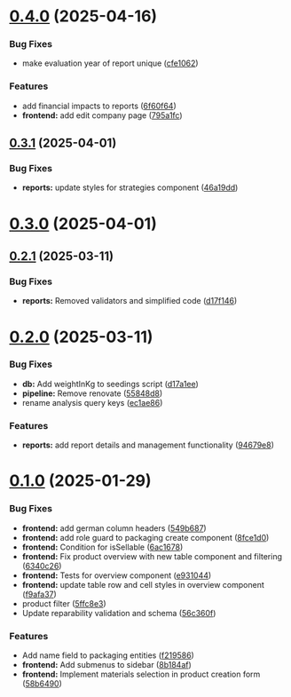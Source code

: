 # [0.4.0](https://gitlab.cc-asp.fraunhofer.de/skala/ap2/core/compare/v0.3.1...v0.4.0) (2025-04-16)


### Bug Fixes

* make evaluation year of report unique ([cfe1062](https://gitlab.cc-asp.fraunhofer.de/skala/ap2/core/commit/cfe10627f374477d28b0466974848afe01118948))


### Features

* add financial impacts to reports ([6f60f64](https://gitlab.cc-asp.fraunhofer.de/skala/ap2/core/commit/6f60f6470850e5685a752a68550e169cc020fe23))
* **frontend:** add edit company page ([795a1fc](https://gitlab.cc-asp.fraunhofer.de/skala/ap2/core/commit/795a1fc89ff1d5cbdb8d384d79fdde0b7539d53d))

## [0.3.1](https://gitlab.cc-asp.fraunhofer.de/skala/ap2/core/compare/v0.3.0...v0.3.1) (2025-04-01)


### Bug Fixes

* **reports:** update styles for strategies component ([46a19dd](https://gitlab.cc-asp.fraunhofer.de/skala/ap2/core/commit/46a19dd2f91fae0553a3bdc8d1a9089fe316dd95))

# [0.3.0](https://gitlab.cc-asp.fraunhofer.de/skala/ap2/core/compare/v0.2.1...v0.3.0) (2025-04-01)

## [0.2.1](https://gitlab.cc-asp.fraunhofer.de/skala/ap2/core/compare/v0.2.0...v0.2.1) (2025-03-11)


### Bug Fixes

* **reports:** Removed validators and simplified code ([d17f146](https://gitlab.cc-asp.fraunhofer.de/skala/ap2/core/commit/d17f14658207c1b20513fc623ce4bb87bc8d35f5))

# [0.2.0](https://gitlab.cc-asp.fraunhofer.de/skala/ap2/core/compare/v0.1.0...v0.2.0) (2025-03-11)


### Bug Fixes

* **db:** Add weightInKg to seedings script ([d17a1ee](https://gitlab.cc-asp.fraunhofer.de/skala/ap2/core/commit/d17a1ee7f518d093048f7cd875785283a4ad7e2a))
* **pipeline:** Remove renovate ([55848d8](https://gitlab.cc-asp.fraunhofer.de/skala/ap2/core/commit/55848d883df563852e7fd40873d962d823c85efb))
* rename analysis query keys ([ec1ae86](https://gitlab.cc-asp.fraunhofer.de/skala/ap2/core/commit/ec1ae861b2ffb1b55b3160608324d6cbde6fffdf))


### Features

* **reports:** add report details and management functionality ([94679e8](https://gitlab.cc-asp.fraunhofer.de/skala/ap2/core/commit/94679e8bdc21c4283ee0dd5c6dcfe240015a89be))

# [0.1.0](https://gitlab.cc-asp.fraunhofer.de/skala/ap2/core/compare/v0.0.4...v0.1.0) (2025-01-29)


### Bug Fixes

* **frontend:** add german column headers ([549b687](https://gitlab.cc-asp.fraunhofer.de/skala/ap2/core/commit/549b687598b2317ff3aa1aa4b0bbc1d31bd2f021))
* **frontend:** add role guard to packaging create component ([8fce1d0](https://gitlab.cc-asp.fraunhofer.de/skala/ap2/core/commit/8fce1d0858d93fea1148b35d2e5ef8519f2ce59a))
* **frontend:** Condition for isSellable ([6ac1678](https://gitlab.cc-asp.fraunhofer.de/skala/ap2/core/commit/6ac1678d05690dd1ae48dae38c2932f3be23422d))
* **frontend:** Fix product overview with new table component and filtering ([6340c26](https://gitlab.cc-asp.fraunhofer.de/skala/ap2/core/commit/6340c26d64db74b7d25e4051017b47f9cc242945))
* **frontend:** Tests for overview component ([e931044](https://gitlab.cc-asp.fraunhofer.de/skala/ap2/core/commit/e931044aeaf314fa1f06c5040d1d0fc6433b5a40))
* **frontend:** update table row and cell styles in overview component ([f9afa37](https://gitlab.cc-asp.fraunhofer.de/skala/ap2/core/commit/f9afa37979e98870b312314e9ccd39277554f0f3))
* product filter ([5ffc8e3](https://gitlab.cc-asp.fraunhofer.de/skala/ap2/core/commit/5ffc8e371b02ced20c93157e80eea8b4cc186198))
* Update reparability validation and schema ([56c360f](https://gitlab.cc-asp.fraunhofer.de/skala/ap2/core/commit/56c360fa97b2835a0c858a3e69029d2ff1c89e60))


### Features

* Add name field to packaging entities ([f219586](https://gitlab.cc-asp.fraunhofer.de/skala/ap2/core/commit/f21958602ea54aaa39fe631befeac890c334cd9b))
* **frontend:** Add submenus to sidebar ([8b184af](https://gitlab.cc-asp.fraunhofer.de/skala/ap2/core/commit/8b184af68878bc6f09b0873cd66cc460cf3b1beb))
* **frontend:** Implement materials selection in product creation form ([58b6490](https://gitlab.cc-asp.fraunhofer.de/skala/ap2/core/commit/58b64908282072527bc0983a34d8d0a37ec8a378))
